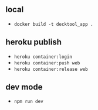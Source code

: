 ## local

- `docker build -t decktool_app .`

## heroku publish

- `heroku container:login`
- `heroku container:push web`
- `heroku container:release web`

## dev mode

- `npm run dev`